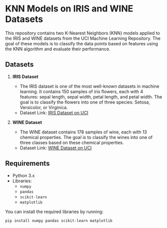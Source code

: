 # KNN Models on IRIS and WINE Datasets

This repository contains two K-Nearest Neighbors (KNN) models applied to the IRIS and WINE datasets from the UCI Machine Learning Repository. The goal of these models is to classify the data points based on features using the KNN algorithm and evaluate their performance.

## Datasets

1. **IRIS Dataset**
   - The IRIS dataset is one of the most well-known datasets in machine learning. It contains 150 samples of iris flowers, each with 4 features: sepal length, sepal width, petal length, and petal width. The goal is to classify the flowers into one of three species: Setosa, Versicolor, or Virginica.
   - Dataset Link: [IRIS Dataset on UCI](https://archive.ics.uci.edu/ml/datasets/iris)

2. **WINE Dataset**
   - The WINE dataset contains 178 samples of wine, each with 13 chemical properties. The goal is to classify the wines into one of three classes based on these chemical properties.
   - Dataset Link: [WINE Dataset on UCI](https://archive.ics.uci.edu/ml/datasets/wine)

## Requirements

- Python 3.x
- Libraries:
  - `numpy`
  - `pandas`
  - `scikit-learn`
  - `matplotlib`

You can install the required libraries by running:

```bash
pip install numpy pandas scikit-learn matplotlib 

